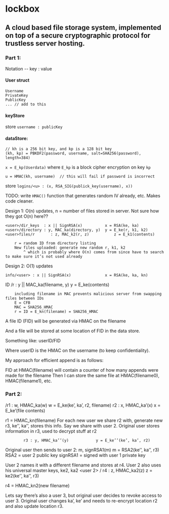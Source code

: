 # lockbox

## A cloud based file storage system, implemented on top of a secure cryptographic protocol for trustless server hosting.

### Part 1:

Notation -- key : value

#### User struct
```
Username
PrivateKey
PublicKey
... // add to this
```

#### keyStore
store `username : publicKey`

#### dataStore:
```
// kh is a 256 bit key, and kp is a 128 bit key
(kh, kp) = PBKDF2(password, username, salt=SHA256(password), length=384)
```

`x = E_kp(Userdata)` where `E_kp` is a block cipher encryption on key `kp`

`u = HMAC(kh, username)  // this will fail if password is incorrect`

store `logins/<u> : (x, RSA_SIG(publick_key(username), x))`

TODO:
write `HMAC()` function that generates random IV already, etc. Makes code cleaner.


Design 1:
O(n) updates, n = number of files stored in server. Not sure how they got O(n) here??

	<user>/dir_keys  : x || SignRSA(x)			x = RSA(ke, ka)
	<user>/directory : y, MAC_ka(directory, y)	y = E_ke(r, k1, k2)
	<user>files/r	    : z, MAC_k2(r, z)			z = E_k1(contents)

		r = random ID from directory listing
		New files uploaded: generate new random r, k1, k2
			^ which is probably where O(n) comes from since have to search to make sure it’s not used already

Design 2:
O(1) updates

	info/<user> : x || SignRSA(x)     			x = RSA(ke, ka, kn)
ID	<user>/r	    : y || MAC_ka(filename, y)		y = E_ke(contents)

		including filename in MAC prevents malicious server from swapping files between IDs
		E = CFB
		MAC = SHA256_HMAC
		r = ID = E_kn(filename) = SHA256_HMAC



A file ID (FID) will be generated via HMAC on the filename

And a file will be stored at some location of FID in the data store.

Something like:
userID/FID

Where userID is the HMAC on the username (to keep confidentiality).

My approach for efficient append is as follows:

FID at HMAC(filename) will contain a counter of how many appends were made for the filename
Then I can store the same file at HMAC(filename0), HMAC(filename1), etc.


### Part 2:

<original user>/r1 : w, HMAC_ka(w)		w = E_ke(ke’, ka’, r2, filename)
			 r2 : x, HMAC_ka’(x)		x = E_ke’(file contents)

r1 = HMAC_kn(filename)
For each new user we share r2 with, generate new r3, ke’’, ka’’, stores this info.
Say we share with user 2.
Original user stores information in r3, used to decrypt stuff at r2

			r3 : y, HMAC_ka’’(y)			y = E_ke’’(ke’, ka’, r2)

Original user then sends to user 2: m, signRSA1(m) 	m = RSA2(ke’’, ka’’, r3)
RSA2 = user 2 public key
signRSA1 = signed with user 1 private key

User 2 names it with a different filename and stores at r4. User 2 also uses his universal master keys, ke2, ka2
	<user 2> / r4 : z, HMAC_ka2(z)			z = ke2(ke’’, ka’’, r3)

r4 = HMAC_kn2(new filename)

Lets say there’s also a user 3, but original user decides to revoke access to user 3.
Original user changes ka’, ke’ and needs to re-encrypt location r2 and also update location r3.



